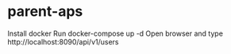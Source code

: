 # parent-aps
Install docker
Run docker-compose up -d
Open browser and type http://localhost:8090/api/v1/users
